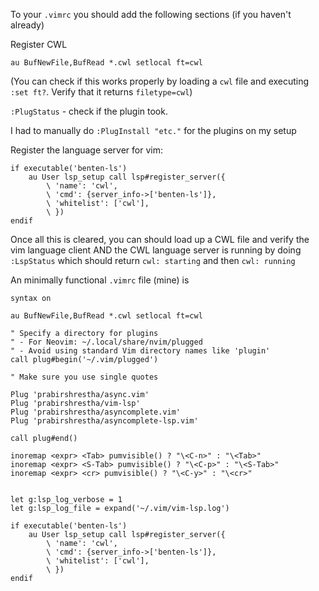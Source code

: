 To your `.vimrc` you should add the following sections (if you haven't already)


Register CWL 
```
au BufNewFile,BufRead *.cwl setlocal ft=cwl
```

(You can check if this works properly by loading a `cwl` file and executing `:set ft?`. Verify that 
it returns `filetype=cwl`)





`:PlugStatus` - check if the plugin took.

I had to manually do `:PlugInstall "etc."` for the plugins on my setup


Register the language server for vim:

```
if executable('benten-ls')
    au User lsp_setup call lsp#register_server({
        \ 'name': 'cwl',
        \ 'cmd': {server_info->['benten-ls']},
        \ 'whitelist': ['cwl'],
        \ })
endif
```

Once all this is cleared, you can should load up a CWL file and verify the vim language client
AND the CWL language server is running by doing `:LspStatus` which should return 
`cwl: starting` and then `cwl: running`


An minimally functional `.vimrc` file (mine) is

```
syntax on

au BufNewFile,BufRead *.cwl setlocal ft=cwl

" Specify a directory for plugins
" - For Neovim: ~/.local/share/nvim/plugged
" - Avoid using standard Vim directory names like 'plugin'
call plug#begin('~/.vim/plugged')

" Make sure you use single quotes

Plug 'prabirshrestha/async.vim'
Plug 'prabirshrestha/vim-lsp'
Plug 'prabirshrestha/asyncomplete.vim'
Plug 'prabirshrestha/asyncomplete-lsp.vim'

call plug#end()

inoremap <expr> <Tab> pumvisible() ? "\<C-n>" : "\<Tab>"
inoremap <expr> <S-Tab> pumvisible() ? "\<C-p>" : "\<S-Tab>"
inoremap <expr> <cr> pumvisible() ? "\<C-y>" : "\<cr>"


let g:lsp_log_verbose = 1
let g:lsp_log_file = expand('~/.vim/vim-lsp.log')

if executable('benten-ls')
    au User lsp_setup call lsp#register_server({
        \ 'name': 'cwl',
        \ 'cmd': {server_info->['benten-ls']},
        \ 'whitelist': ['cwl'],
        \ })
endif
```
